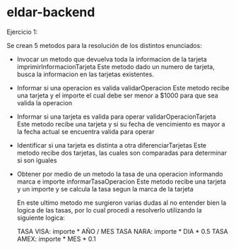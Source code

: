 # eldar-backend


Ejercicio 1: 

Se crean 5 metodos para la resolución de los distintos enunciados:

- Invocar un metodo que devuelva toda la informacion de la tarjeta                                                         imprimirInformacionTarjeta
  Este metodo dado un numero de tarjeta, busca la informacion en las tarjetas existentes.
- Informar si una operacion es valida                                                                                      validarOperacion
  Este metodo recibe una tarjeta y el importe el cual debe ser menor a $1000 para que sea valida la operacion
- Informar si una tarjeta es valida para operar                                                                            validarOperacionTarjeta
  Este metodo recibe una tarjeta y si su fecha de vencimiento es mayor a la fecha actual se encuentra valida para operar
- Identificar si una tarjeta es distinta a otra                                                                            diferenciarTarjetas
  Este metodo recibe dos tarjetas, las cuales son comparadas para determinar si son iguales
- Obtener por medio de un metodo la tasa de una operacion informando marca e importe                                       informarTasaOperacion
  Este metodo recibe una tarjeta y un importe y se calcula la tasa segun la marca de la tarjeta

  En este ultimo metodo me surgieron varias dudas al no entender bien la logica de las tasas, por lo cual procedi a resolverlo utilizando la siguiente logica:

  TASA VISA: importe  * AÑO / MES
  TASA NARA: importe * DIA * 0.5
  TASA AMEX: importe * MES * 0.1


  

  
